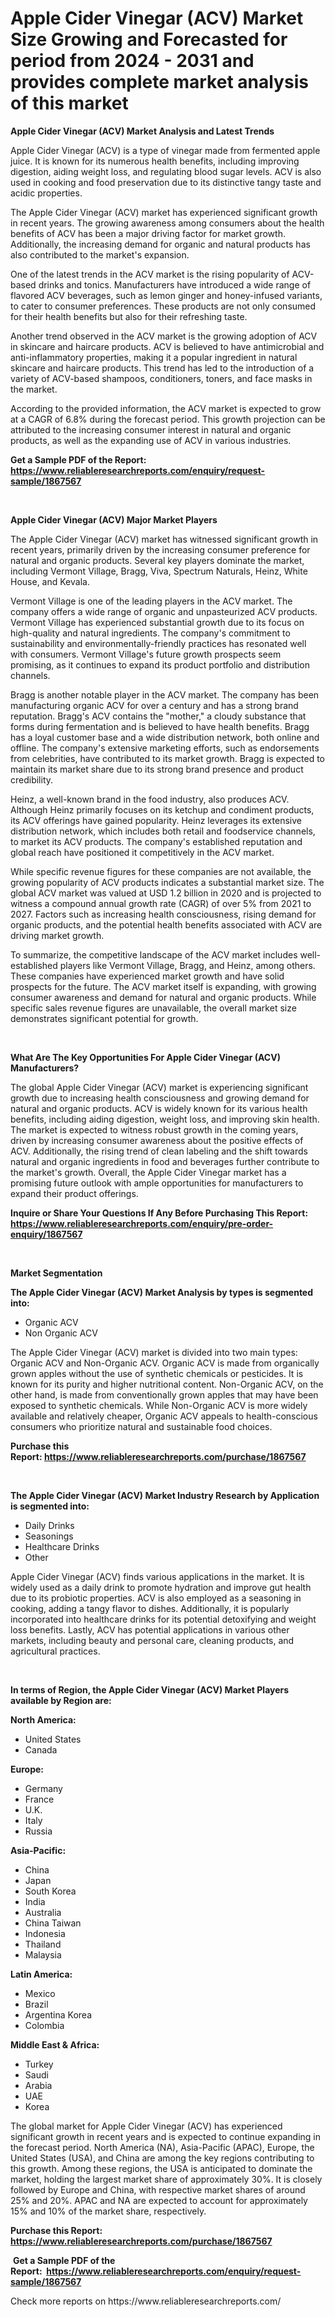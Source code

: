 <p><h1>Apple Cider Vinegar (ACV) Market Size Growing and Forecasted for period from 2024 - 2031 and provides complete market analysis of this market</h1></p><p><strong>Apple Cider Vinegar (ACV) Market Analysis and Latest Trends</strong></p>
<p><p>Apple Cider Vinegar (ACV) is a type of vinegar made from fermented apple juice. It is known for its numerous health benefits, including improving digestion, aiding weight loss, and regulating blood sugar levels. ACV is also used in cooking and food preservation due to its distinctive tangy taste and acidic properties.</p><p>The Apple Cider Vinegar (ACV) market has experienced significant growth in recent years. The growing awareness among consumers about the health benefits of ACV has been a major driving factor for market growth. Additionally, the increasing demand for organic and natural products has also contributed to the market's expansion.</p><p>One of the latest trends in the ACV market is the rising popularity of ACV-based drinks and tonics. Manufacturers have introduced a wide range of flavored ACV beverages, such as lemon ginger and honey-infused variants, to cater to consumer preferences. These products are not only consumed for their health benefits but also for their refreshing taste.</p><p>Another trend observed in the ACV market is the growing adoption of ACV in skincare and haircare products. ACV is believed to have antimicrobial and anti-inflammatory properties, making it a popular ingredient in natural skincare and haircare products. This trend has led to the introduction of a variety of ACV-based shampoos, conditioners, toners, and face masks in the market.</p><p>According to the provided information, the ACV market is expected to grow at a CAGR of 6.8% during the forecast period. This growth projection can be attributed to the increasing consumer interest in natural and organic products, as well as the expanding use of ACV in various industries.</p></p>
<p><strong>Get a Sample PDF of the Report:&nbsp; <a href="https://www.reliableresearchreports.com/enquiry/request-sample/1867567">https://www.reliableresearchreports.com/enquiry/request-sample/1867567</a></strong></p>
<p>&nbsp;</p>
<p><strong>Apple Cider Vinegar (ACV) Major Market Players</strong></p>
<p><p>The Apple Cider Vinegar (ACV) market has witnessed significant growth in recent years, primarily driven by the increasing consumer preference for natural and organic products. Several key players dominate the market, including Vermont Village, Bragg, Viva, Spectrum Naturals, Heinz, White House, and Kevala.</p><p>Vermont Village is one of the leading players in the ACV market. The company offers a wide range of organic and unpasteurized ACV products. Vermont Village has experienced substantial growth due to its focus on high-quality and natural ingredients. The company's commitment to sustainability and environmentally-friendly practices has resonated well with consumers. Vermont Village's future growth prospects seem promising, as it continues to expand its product portfolio and distribution channels.</p><p>Bragg is another notable player in the ACV market. The company has been manufacturing organic ACV for over a century and has a strong brand reputation. Bragg's ACV contains the "mother," a cloudy substance that forms during fermentation and is believed to have health benefits. Bragg has a loyal customer base and a wide distribution network, both online and offline. The company's extensive marketing efforts, such as endorsements from celebrities, have contributed to its market growth. Bragg is expected to maintain its market share due to its strong brand presence and product credibility.</p><p>Heinz, a well-known brand in the food industry, also produces ACV. Although Heinz primarily focuses on its ketchup and condiment products, its ACV offerings have gained popularity. Heinz leverages its extensive distribution network, which includes both retail and foodservice channels, to market its ACV products. The company's established reputation and global reach have positioned it competitively in the ACV market.</p><p>While specific revenue figures for these companies are not available, the growing popularity of ACV products indicates a substantial market size. The global ACV market was valued at USD 1.2 billion in 2020 and is projected to witness a compound annual growth rate (CAGR) of over 5% from 2021 to 2027. Factors such as increasing health consciousness, rising demand for organic products, and the potential health benefits associated with ACV are driving market growth.</p><p>To summarize, the competitive landscape of the ACV market includes well-established players like Vermont Village, Bragg, and Heinz, among others. These companies have experienced market growth and have solid prospects for the future. The ACV market itself is expanding, with growing consumer awareness and demand for natural and organic products. While specific sales revenue figures are unavailable, the overall market size demonstrates significant potential for growth.</p></p>
<p>&nbsp;</p>
<p><strong>What Are The Key Opportunities For Apple Cider Vinegar (ACV) Manufacturers?</strong></p>
<p><p>The global Apple Cider Vinegar (ACV) market is experiencing significant growth due to increasing health consciousness and growing demand for natural and organic products. ACV is widely known for its various health benefits, including aiding digestion, weight loss, and improving skin health. The market is expected to witness robust growth in the coming years, driven by increasing consumer awareness about the positive effects of ACV. Additionally, the rising trend of clean labeling and the shift towards natural and organic ingredients in food and beverages further contribute to the market's growth. Overall, the Apple Cider Vinegar market has a promising future outlook with ample opportunities for manufacturers to expand their product offerings.</p></p>
<p><strong>Inquire or Share Your Questions If Any Before Purchasing This Report: <a href="https://www.reliableresearchreports.com/enquiry/pre-order-enquiry/1867567">https://www.reliableresearchreports.com/enquiry/pre-order-enquiry/1867567</a></strong></p>
<p>&nbsp;</p>
<p><strong>Market Segmentation</strong></p>
<p><strong>The Apple Cider Vinegar (ACV) Market Analysis by types is segmented into:</strong></p>
<p><ul><li>Organic ACV</li><li>Non Organic ACV</li></ul></p>
<p><p>The Apple Cider Vinegar (ACV) market is divided into two main types: Organic ACV and Non-Organic ACV. Organic ACV is made from organically grown apples without the use of synthetic chemicals or pesticides. It is known for its purity and higher nutritional content. Non-Organic ACV, on the other hand, is made from conventionally grown apples that may have been exposed to synthetic chemicals. While Non-Organic ACV is more widely available and relatively cheaper, Organic ACV appeals to health-conscious consumers who prioritize natural and sustainable food choices.</p></p>
<p><strong>Purchase this Report:&nbsp;<a href="https://www.reliableresearchreports.com/purchase/1867567">https://www.reliableresearchreports.com/purchase/1867567</a></strong></p>
<p>&nbsp;</p>
<p><strong>The Apple Cider Vinegar (ACV) Market Industry Research by Application is segmented into:</strong></p>
<p><ul><li>Daily Drinks</li><li>Seasonings</li><li>Healthcare Drinks</li><li>Other</li></ul></p>
<p><p>Apple Cider Vinegar (ACV) finds various applications in the market. It is widely used as a daily drink to promote hydration and improve gut health due to its probiotic properties. ACV is also employed as a seasoning in cooking, adding a tangy flavor to dishes. Additionally, it is popularly incorporated into healthcare drinks for its potential detoxifying and weight loss benefits. Lastly, ACV has potential applications in various other markets, including beauty and personal care, cleaning products, and agricultural practices.</p></p>
<p>&nbsp;</p>
<p><strong>In terms of Region, the Apple Cider Vinegar (ACV) Market Players available by Region are:</strong></p>
<p>
    <p> <strong> North America: </strong>
        <ul>
            <li>United States</li>
            <li>Canada</li>
        </ul>
        </p> 
    <p> <strong> Europe: </strong>
        <ul>
            <li>Germany</li>
            <li>France</li>
            <li>U.K.</li>
            <li>Italy</li>
            <li>Russia</li>
        </ul>
        </p> 
    <p> <strong> Asia-Pacific: </strong>
        <ul>
            <li>China</li>
            <li>Japan</li>
            <li>South Korea</li>
            <li>India</li>
            <li>Australia</li>
            <li>China Taiwan</li>
            <li>Indonesia</li>
            <li>Thailand</li>
            <li>Malaysia</li>
        </ul>
        </p> 
    <p> <strong> Latin America: </strong>
        <ul>
            <li>Mexico</li>
            <li>Brazil</li>
            <li>Argentina Korea</li>
            <li>Colombia</li>
        </ul>
        </p> 
    <p> <strong> Middle East & Africa: </strong>
        <ul>
            <li>Turkey</li>
            <li>Saudi</li>
            <li>Arabia</li>
            <li>UAE</li>
            <li>Korea</li>
        </ul>
    </p>
    </p>
<p><p>The global market for Apple Cider Vinegar (ACV) has experienced significant growth in recent years and is expected to continue expanding in the forecast period. North America (NA), Asia-Pacific (APAC), Europe, the United States (USA), and China are among the key regions contributing to this growth. Among these regions, the USA is anticipated to dominate the market, holding the largest market share of approximately 30%. It is closely followed by Europe and China, with respective market shares of around 25% and 20%. APAC and NA are expected to account for approximately 15% and 10% of the market share, respectively.</p></p>
<p><strong>Purchase this Report: <a href="https://www.reliableresearchreports.com/purchase/1867567">https://www.reliableresearchreports.com/purchase/1867567</a></strong></p>
<p>&nbsp;<strong>Get a Sample PDF of the Report:&nbsp;&nbsp;<a href="https://www.reliableresearchreports.com/enquiry/request-sample/1867567">https://www.reliableresearchreports.com/enquiry/request-sample/1867567</a></strong></p>
<p><strong></strong></p>
<p>Check more reports on https://www.reliableresearchreports.com/</p>